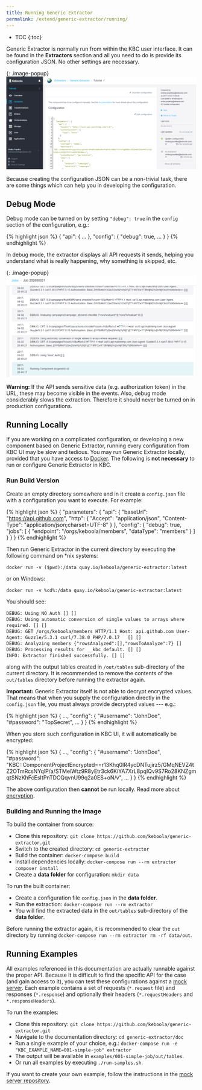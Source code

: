 ```yaml
---
title: Running Generic Extractor
permalink: /extend/generic-extractor/running/
---
```


* TOC
{:toc}

Generic Extractor is normally run from within the KBC user interface. It can be found in the **Extractors** section 
and all you need to do is provide its configuration JSON. No other settings are necessary.

{: .image-popup}
![Screenshot - Generic Extractor Configuration](/extend/generic-extractor/configuration.png)

Because creating the configuration JSON can be a non-trivial task, there are some things which can help 
you in developing the configuration.

## Debug Mode
Debug mode can be turned on by setting `"debug": true` in the `config` section of the configuration, e.g.:

{% highlight json %}
{
    "api": {
        ...
    },
    "config": {
        "debug": true,
        ...
    }
}
{% endhighlight %}

In debug mode, the extractor displays all API requests it sends, helping you understand what is really happening, 
why something is skipped, etc.

{: .image-popup}
![Screenshot - Debug Logs](/extend/generic-extractor/events.png)

**Warning:** If the API sends sensitive data (e.g. authorization token) in the URL, these may become
visible in the events. Also, debug mode considerably slows the extraction. Therefore it should never
be turned on in production configurations.

## Running Locally
If you are working on a complicated configuration, or developing a new component based on 
Generic Extractor, running every configuration from KBC UI may be slow and tedious. 
You may run Generic Extractor locally, provided that you have access to [Docker](/extend/docker/tutorial/). 
The following is **not necessary** to run or configure Generic Extractor in KBC.

### Run Build Version
Create an empty directory somewhere and in it create a `config.json` file with a
configuration you want to execute. For example:

{% highlight json %}
{
  "parameters": {
    "api": {
      "baseUrl": "https://api.github.com",
      "http": {
        "Accept": "application/json",
        "Content-Type": "application/json;charset=UTF-8"
      }
    },
    "config": {
      "debug": true,
      "jobs": [
        {
          "endpoint": "/orgs/keboola/members",
          "dataType": "members"
        }
      ]
    }
  }
}
{% endhighlight %}

Then run Generic Extractor in the current directory by executing the following command on *nix systems:

    docker run -v ($pwd):/data quay.io/keboola/generic-extractor:latest

or on Windows:

    docker run -v %cd%:/data quay.io/keboola/generic-extractor:latest

You should see:

    DEBUG: Using NO Auth [] []
    DEBUG: Using automatic conversion of single values to arrays where required. [] []
    DEBUG: GET /orgs/keboola/members HTTP/1.1 Host: api.github.com User-Agent: Guzzle/5.3.1 curl/7.38.0 PHP/7.0.17   [] []
    DEBUG: Analyzing members {"rowsAnalyzed":[],"rowsToAnalyze":7} []
    DEBUG: Processing results for __kbc_default. [] []
    INFO: Extractor finished successfully. [] []

along with the output tables created in `/out/tables` sub-directory of the current directory.
It is recommended to remove the contents of the `out/tables` directory before running the extractor again.

**Important:** Generic Extractor itself is not able to decrypt encrypted values. That means that when you 
supply the configuration directly in the `config.json` file, you must always provide decrypted values --- e.g.:

{% highlight json %}
{
    ...,
    "config": {
        "#username": "JohnDoe",
        "#password": "TopSecret",
        ...
    }
}
{% endhighlight %}

When you store such configuration in KBC UI, it will automatically be encrypted:

{% highlight json %}
{
    ...,
    "config": {
        "#username": "JohnDoe",
        "#password": "KBC::ComponentProjectEncrypted==r13Khq0lR4ycDNTujirz5/GMqNEVZ4tZ2OTmRcsNYqlP/a/STMelWtz9R8yEtr3ck6KiYA7XrL8pqIQv9S7Ro28KNZgmqtSNzKhFcEsItPnTDCQqvnU99q2a0ES+oN/v",
        ...
    }
}
{% endhighlight %}

The above configuration then **cannot** be run locally. 
Read more about [encryption](/overview/encryption/).

### Building and Running the Image
To build the container from source:

- Clone this repository: `git clone https://github.com/keboola/generic-extractor.git`
- Switch to the created directory: `cd generic-extractor`
- Build the container: `docker-compose build`
- Install dependencies locally: `docker-compose run --rm extractor composer install`
- Create a **data folder** for configuration: `mkdir data`

To run the built container:

- Create a configuration file `config.json` in the **data folder**.
- Run the extraction: `docker-compose run --rm extractor`
- You will find the extracted data in the `out/tables` sub-directory of the **data folder**.

Before running the extractor again, it is recommended to clear the `out` directory by
running `docker-compose run --rm extractor rm -rf data/out`.

## Running Examples
All examples referenced in this documentation are actually runnable against the proper API. Because
it is difficult to find the specific API for the case (and gain access to it), you can test 
these configurations against a [mock server](https://github.com/keboola/ex-generic-mock-server). 
Each example contains a set of requests (`*.request` file) and responses (`*.response`) and 
optionally their headers (`*.requestHeaders` and `*.responseHeaders`). 

To run the examples:

- Clone this repository: `git clone https://github.com/keboola/generic-extractor.git`
- Navigate to the documentation directory: `cd generic-extractor/doc`
- Run a single example of your choice, e.g.: `docker-compose run -e "KBC_EXAMPLE_NAME=001-simple-job" extractor`
- The output will be available in `examples/001-simple-job/out/tables`.
- Or run all examples by executing `./run-samples.sh`.

If you want to create your own example, follow the instructions in the [mock server repository](https://github.com/keboola/ex-generic-mock-server/blob/master/README.md#creating-examples).

